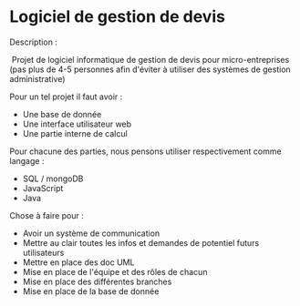 # Logiciel de gestion de devis
Description :

​	Projet de logiciel informatique de gestion de devis pour micro-entreprises (pas plus de 4-5 personnes afin d'éviter à utiliser des systèmes de gestion administrative)



Pour un tel projet il faut avoir :

- Une base de donnée 
- Une interface utilisateur web
- Une partie interne de calcul



Pour chacune des parties, nous pensons utiliser respectivement comme langage :

- SQL / mongoDB
- JavaScript
- Java



Chose à faire pour :

- Avoir un système de communication
- Mettre au clair toutes les infos et demandes de potentiel futurs utilisateurs
- Mettre en place des doc UML
- Mise en place de l'équipe et des rôles de chacun
- Mise en place des différentes branches
- Mise en place de la base de donnée



